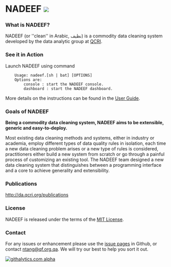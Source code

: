 # NADEEF <img src="https://travis-ci.org/daqcri/NADEEF.png" />

### What is NADEEF?

NADEEF (or ''clean'' in Arabic, نظيف) is a commodity data cleaning system developed by the data analytic group at [QCRI](da.qcri.org). 

### See it in Action

Launch NADEEF using command 
```
    Usage: nadeef.[sh | bat] [OPTIONS]
    Options are:
        console : start the NADEEF console.
        dashboard : start the NADEEF dashboard.
```

More details on the instructions can be found in the [User Guide](https://github.com/daqcri/NADEEF/wiki/User-Guide).

### Goals of NADEEF

**Being a commodity data cleaning system, NADEEF aims to be extensible, generic and easy-to-deploy.**

Most existing data cleaning methods and systems, either in industry or academia,
employ different types of data quality rules in isolation, each time a new data cleaning problem arises or
a new type of rules is considered, practitioners either build a new system from scratch or go through a painful
process of customizing an existing tool. The NADEEF team designed a new data cleaning system that distinguishes
between a programming interface and a core to achieve generality and extensibility.

### Publications

http://da.qcri.org/publications

### License

NADEEF is released under the terms of the [MIT License](http://opensource.org/licenses/MIT).

### Contact

For any issues or enhancement please use the [issue pages](https://github.com/daqcri/NADEEF/issues) in Github, 
or contact [ntang@qf.org.qa](mailto:ntang@qf.org.qa). We will try our best to help you sort it out.

[![githalytics.com alpha](https://cruel-carlota.pagodabox.com/52403ffdf07e8a16ffb06c7ab492e5df "githalytics.com")](http://githalytics.com/daqcri/NADEEF)
